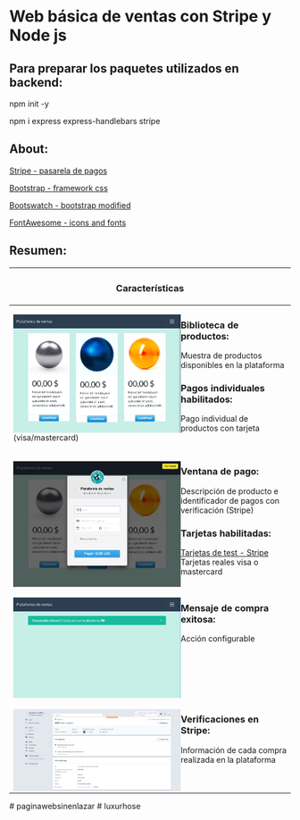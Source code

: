 # Web básica de ventas con Stripe y Node js

## Para preparar los paquetes utilizados en backend:

npm init -y

npm i express express-handlebars stripe

## About:

[Stripe - pasarela de pagos](https://stripe.com/about)

[Bootstrap - framework css](https://getbootstrap.com)

[Bootswatch - bootstrap modified](https://bootswatch.com/flatly)

[FontAwesome - icons and fonts](https://fontawesome.com)

## Resumen:
<div align="center" width="100%">
<table width="100%">
	<thead>
    <tr >
      <th scope="col"><h3>Características</h3></th>
    </tr>
  </thead>
<tbody>
    <tr>
	    <td>
	    <p>
	    <img align="left" src="https://github.com/RicardoGuevara/Stripe-and-nodejs-universal-payments/blob/master/repo_images/pag_principal1.PNG" width="300" />  
	    <h3>Biblioteca de productos: </h3>
	    Muestra de productos disponibles en la plataforma
	    <h3>Pagos individuales habilitados: </h3>
	    Pago individual de productos con tarjeta (visa/mastercard)
	  </p>
	</td>
    </tr>
	<tr>
	<td>
		<p>
		    <img align="left" src="https://github.com/RicardoGuevara/Stripe-and-nodejs-universal-payments/blob/master/repo_images/ventana_pago_1.PNG" width="300" />  
		    <h3>Ventana de pago: </h3>
		    Descripción de producto e identificador de pagos con verificación (Stripe)
		    <h3>Tarjetas habilitadas: </h3>
			<a href="https://stripe.com/docs/testing">Tarjetas de test - Stripe</a>
			Tarjetas reales visa o mastercard
		  </p>
		  </td>
	</tr>
	<tr>
	<td>
		<p>
		    <img align="left" src="https://github.com/RicardoGuevara/Stripe-and-nodejs-universal-payments/blob/master/repo_images/succes1.PNG" width="300" />  
		    <h3>Mensaje de compra exitosa: </h3>
		    Acción configurable
		  </p>
	</td>
	</tr>
	<tr>
	<td>
		<p>
		    <img align="left" src="https://github.com/RicardoGuevara/Stripe-and-nodejs-universal-payments/blob/master/repo_images/pago_efectivo1.PNG" width="300" />  
		    <h3>Verificaciones en Stripe: </h3>
		    Información de cada compra realizada en la plataforma
		  </p>
	</td>
	</tr>	
</tbody>
</table>
</div>


#   p a g i n a w e b s i n e n l a z a r 
 
 #   l u x u r h o s e 
 
 